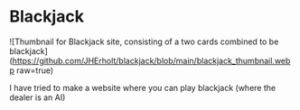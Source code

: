 # Blackjack
![Thumbnail for Blackjack site, consisting of a two cards combined to be blackjack](https://github.com/JHErholt/blackjack/blob/main/blackjack_thumbnail.webp raw=true)

I have tried to make a website where you can play blackjack (where the dealer is an AI)
